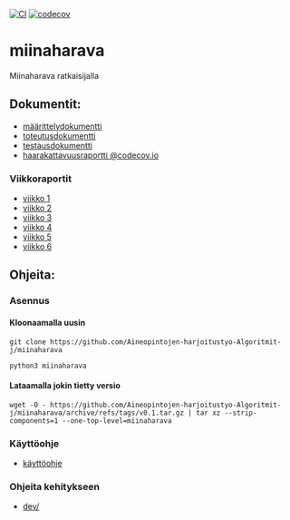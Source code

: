 [![CI](https://github.com/Aineopintojen-harjoitustyo-Algoritmit-j/miinaharava/actions/workflows/auto.yml/badge.svg)](https://github.com/Aineopintojen-harjoitustyo-Algoritmit-j/miinaharava/actions/workflows/auto.yml)
[![codecov](https://codecov.io/gh/Aineopintojen-harjoitustyo-Algoritmit-j/miinaharava/graph/badge.svg?token=KK71RE0U3O)](https://codecov.io/gh/Aineopintojen-harjoitustyo-Algoritmit-j/miinaharava)
# miinaharava
Miinaharava ratkaisijalla

## Dokumentit:
- [määrittelydokumentti](doc/m%C3%A4%C3%A4rittelydokumentti.pdf)
- [toteutusdokumentti](doc/toteutusdokumentti.pdf)
- [testausdokumentti](doc/testausdokumentti.pdf)
- [haarakattavuusraportti @codecov.io](https://codecov.io/gh/Aineopintojen-harjoitustyo-Algoritmit-j/miinaharava)


### Viikkoraportit
- [viikko 1](doc/viikkoraportti1.pdf)
- [viikko 2](doc/viikkoraportti2.pdf)
- [viikko 3](doc/viikkoraportti3.pdf)
- [viikko 4](doc/viikkoraportti4.pdf)
- [viikko 5](doc/viikkoraportti5.pdf)
- [viikko 6](doc/viikkoraportti6.pdf)
  
## Ohjeita:

### Asennus

#### Kloonaamalla uusin
`git clone https://github.com/Aineopintojen-harjoitustyo-Algoritmit-j/miinaharava`

`python3 miinaharava`

#### Lataamalla jokin tietty versio
`wget -O - https://github.com/Aineopintojen-harjoitustyo-Algoritmit-j/miinaharava/archive/refs/tags/v0.1.tar.gz | tar xz --strip-components=1 --one-top-level=miinaharava`

### Käyttöohje
- [käyttöohje](doc/käyttöohje.pdf)

### Ohjeita kehitykseen
- [dev/](dev/)
